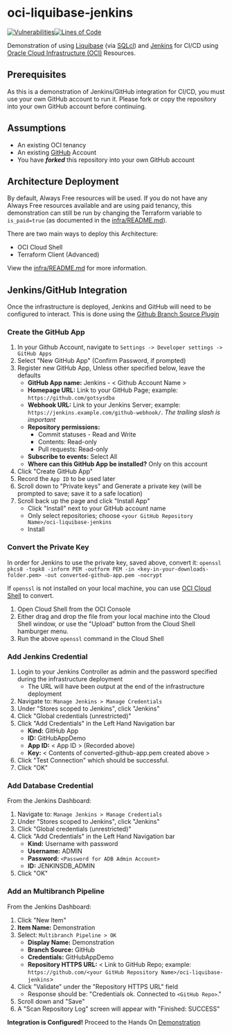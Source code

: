 # oci-liquibase-jenkins

[![Vulnerabilities](https://sonarcloud.io/api/project_badges/measure?project=gotsysdba_oci-liquibase-jenkins&metric=vulnerabilities)](https://sonarcloud.io/summary/new_code?id=gotsysdba_oci-liquibase-jenkins)[![Lines of Code](https://sonarcloud.io/api/project_badges/measure?project=gotsysdba_oci-liquibase-jenkins&metric=ncloc)](https://sonarcloud.io/summary/new_code?id=gotsysdba_oci-liquibase-jenkins)

Demonstration of using [Liquibase](https://www.liquibase.org) (via [SQLcl](https://www.oracle.com/uk/database/technologies/appdev/sqlcl.html)) and [Jenkins](https://www.jenkins.io) for CI/CD using [Oracle Cloud Infrastructure (OCI)](https://cloud.oracle.com) Resources.

## Prerequisites

As this is a demonstration of Jenkins/GitHub integration for CI/CD, you must use your own GitHub account to run it.  Please fork or copy the repository into your own GitHub account before continuing.

## Assumptions

- An existing OCI tenancy
- An existing [GitHub](https://github.com) Account
- You have **_forked_** this repository into your own GitHub account

## Architecture Deployment

By default, Always Free resources will be used.  If you do not have any Always Free resources available and are using paid tenancy, this demonstration can still be run by changing the Terraform variable to `is_paid=true` (as documented in the [infra/README.md](infra/README.md)).

There are two main ways to deploy this Architecture:

- OCI Cloud Shell
- Terraform Client (Advanced)

View the [infra/README.md](infra/README.md) for more information.

## Jenkins/GitHub Integration

Once the infrastructure is deployed, Jenkins and GitHub will need to be configured to interact.  This is done using the [Github Branch Source Plugin](https://github.com/jenkinsci/github-branch-source-plugin)

### Create the GitHub App

1. In your Github Account, navigate to `Settings -> Developer settings -> GitHub Apps`
2. Select "New GitHub App" (Confirm Password, if prompted)
3. Register new GitHub App, Unless other specified below, leave the defaults
    - **GitHub App name:** Jenkins - < Github Account Name >
    - **Homepage URL:** Link to your GitHub Page; example: `https://github.com/gotsysdba`
    - **Webhook URL:** Link to your Jenkins Server; example: `https://jenkins.example.com/github-webhook/`.  _The trailing slash is important_
    - **Repository permissions:**
        - Commit statuses - Read and Write
        - Contents: Read-only
        - Pull requests: Read-only
    - **Subscribe to events:** Select All
    - **Where can this GitHub App be installed?** Only on this account
4. Click "Create GitHub App"
5. Record the `App ID` to be used later
6. Scroll down to "Private keys" and Generate a private key (will be prompted to save; save it to a safe location)
7. Scroll back up the page and click "Install App"
    - Click "Install" next to your GitHub account name
    - Only select repositories; choose `<your GitHub Repository Name>/oci-liquibase-jenkins`
    - Install

### Convert the Private Key

In order for Jenkins to use the private key, saved above, convert it:
`openssl pkcs8 -topk8 -inform PEM -outform PEM -in <key-in-your-downloads-folder.pem> -out converted-github-app.pem -nocrypt`

If `openssl` is not installed on your local machine, you can use [OCI Cloud Shell](https://docs.oracle.com/en-us/iaas/Content/API/Concepts/cloudshellintro.htm) to convert.

1. Open Cloud Shell from the OCI Console
2. Either drag and drop the file from your local machine into the Cloud Shell window, or use the "Upload" button from the Cloud Shell hamburger menu.
3. Run the above `openssl` command in the Cloud Shell

### Add Jenkins Credential

1. Login to your Jenkins Controller as admin and the password specified during the infrastructure deployment
    - The URL will have been output at the end of the infrastructure deployment
2. Navigate to: `Manage Jenkins > Manage Credentials`
3. Under "Stores scoped to Jenkins", click "Jenkins"
4. Click "Global credentials (unrestricted)"
5. Click "Add Credentials" in the Left Hand Navigation bar
    - **Kind:**   GitHub App
    - **ID:**     GitHubAppDemo
    - **App ID:** < App ID > (Recorded above)
    - **Key:**    < Contents of converted-github-app.pem created above >
6. Click "Test Connection" which should be successful.
7. Click "OK"

### Add Database Credential

From the Jenkins Dashboard:

1. Navigate to: `Manage Jenkins > Manage Credentials`
2. Under "Stores scoped to Jenkins", click "Jenkins"
3. Click "Global credentials (unrestricted)"
4. Click "Add Credentials" in the Left Hand Navigation bar
    - **Kind:**     Username with password
    - **Username:** ADMIN
    - **Password:** `<Password for ADB Admin Account>`
    - **ID:**       JENKINSDB_ADMIN
5. Click "OK"

### Add an Multibranch Pipeline

From the Jenkins Dashboard:

1. Click "New Item"
2. **Item Name:** Demonstration
3. Select: `Multibranch Pipeline > OK`
    - **Display Name:** Demonstration
    - **Branch Source:** GitHub
    - **Credentials:** GitHubAppDemo
    - **Repository HTTPS URL:** < Link to GitHub Repo; example: `https://github.com/<your GitHub Repository Name>/oci-liquibase-jenkins`>
4. Click "Validate" under the "Repository HTTPS URL" field
    - Response should be: "Credentials ok. Connected to `<GitHub Repo>`."
5. Scroll down and "Save"
6. A "Scan Repository Log" screen will appear with "Finished: SUCCESS"

**Integration is Configured!** Proceed to the Hands On [Demonstration](workflow_demo/jenkins.md)
